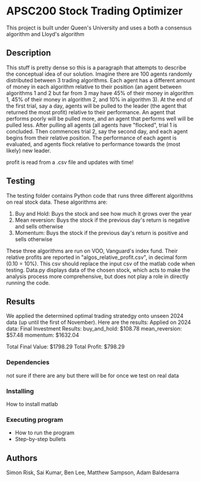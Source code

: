 # APSC200 Stock Trading Optimizer

This project is built under Queen's University and uses a both a consensus algorithm and Lloyd's algorithm

## Description

This stuff is pretty dense so this is a paragraph that attempts to describe the conceptual idea of our solution. Imagine there are 100 agents randomly distributed between 3 trading algorithms. Each agent has a different amount of money in each algorithm relative to their position (an agent between algorithms 1 and 2 but far from 3 may have 45% of their money in algorithm 1, 45% of their money in algorithm 2, and 10% in algorithm 3). At the end of the first trial, say a day, agents will be pulled to the leader (the agent that returned the most profit) relative to their performance. An agent that performs poorly will be pulled more, and an agent that performs well will be pulled less. After pulling all agents (all agents have "flocked", trial 1 is concluded. Then commences trial 2, say the second day, and each agent begins from their relative position. The performance of each agent is evaluated, and agents flock relative to performance towards the (most likely) new leader.

profit is read from a .csv file and updates with time!

## Testing
The testing folder contains Python code that runs three different algorithms on real stock data. These algorithms are:
1) Buy and Hold: Buys the stock and see how much it grows over the year
2) Mean reversion: Buys the stock if the previous day's return is negative and sells otherwise
3) Momentum: Buys the stock if the previous day's return is positive and sells otherwise

These three algorithms are run on VOO, Vanguard's index fund. Their relative profits are reported in "algos_relative_profit.csv", in decimal form (0.10 = 10%). This csv should replace the input csv of the matlab code when testing. Data.py displays data of the chosen stock, which acts to make the analysis process more comprehensive, but does not play a role in directly running the code.

## Results
We applied the determined optimal trading stratedgy onto unseen 2024 data (up until the first of November). Here are the results: 
Applied on 2024 data: 
Final Investment Results: 
buy_and_hold: $108.78 
mean_reversion: $57.48 
momentum: $1632.04 

Total Final Value: $1798.29 
Total Profit: $798.29 
 
### Dependencies

not sure if there are any but there will be for once we test on real data

### Installing

How to install matlab

### Executing program

* How to run the program
* Step-by-step bullets

## Authors

Simon Risk, Sai Kumar, Ben Lee, Matthew Sampson, Adam Baldesarra
